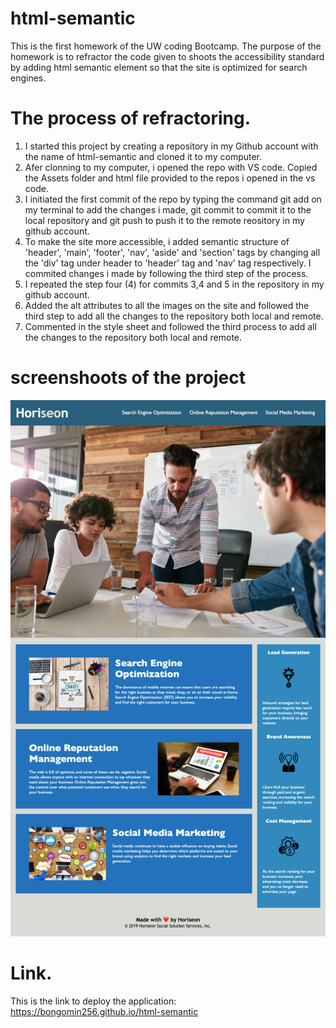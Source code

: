 # html-semantic

This is the first homework of the UW coding Bootcamp. The purpose of the homework is to refractor the code given to shoots the accessibility standard by adding html semantic element so that the site is optimized for search engines.

# The process of refractoring. 

1. I started this project by creating a repository in my Github account with the name of html-semantic and cloned it to my computer.
2. Afer clonning to my computer, i opened the repo with VS code. Copied the Assets folder and html file provided to the repos i opened in the vs code.
3. I initiated the first commit of the repo by typing the command git add on my terminal to add the changes i made, git commit to commit it to the local repository and git push to push it to the remote reository in my github account.
4. To make the site more accessible, i added semantic structure of 'header', 'main', 'footer', 'nav', 'aside' and 'section' tags by changing all the 'div' tag under header to 'header' tag and 'nav' tag respectively. I commited changes i made by following the third step of the process.
5. I repeated the step four (4) for commits 3,4 and 5 in the repository in my github account.
6. Added the alt attributes to all the images on the site and followed the third step to add all the changes to the repository both local and remote.
7. Commented in the style sheet and followed the third process to add all the changes to the repository both local and remote.

# screenshoots of the project
![webpage screenshot](/Assets/images/bongomin256.github.io_html-semantic_.png)

# Link.
This is the link to deploy the application: https://bongomin256.github.io/html-semantic











